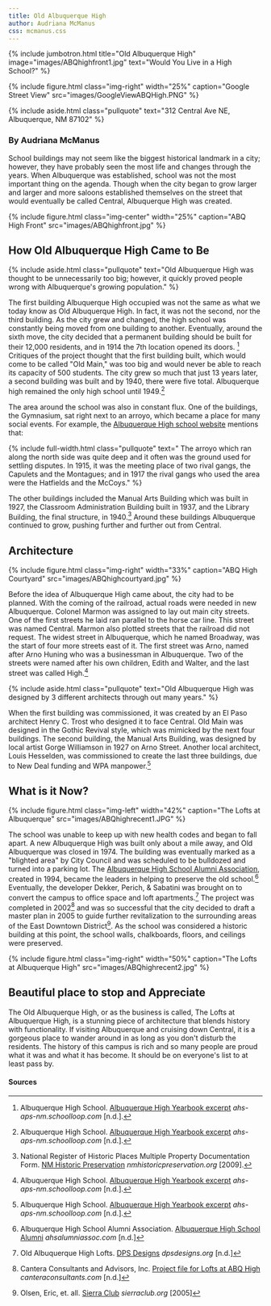 ```yaml
---
title: Old Albuquerque High
author: Audriana McManus
css: mcmanus.css
---
```


{% include jumbotron.html
title="Old Albuquerque High"
image="images/ABQhighfront1.jpg"
text="Would You Live in a High School?"
%} 

{% include figure.html
  class="img-right"
  width="25%"
  caption="Google Street View"
  src="images/GoogleViewABQHigh.PNG"
%}

{% include aside.html
  class="pullquote"
  text="312 Central Ave NE, Albuquerque, NM 87102"
  %}


### By Audriana McManus  

School buildings may not seem like the biggest historical landmark in a city; however, they have probably seen the most life and changes through the years. When Albuquerque was established, school was not the most important thing on the agenda. Though when the city began to grow larger and larger and more saloons established themselves on the street that would eventually be called Central, Albuquerque High was created.

{% include figure.html
  class="img-center"
  width="25%"
  caption="ABQ High Front"
  src="images/ABQhighfront.jpg"
%}












## How Old Albuquerque High Came to Be

{% include aside.html
  class="pullquote"
  text="Old Albuquerque High was thought to be unnecessarily too big; however, it quickly proved people wrong with Albuquerque's growing population."
  %}

The first building Albuquerque High occupied was not the same as what we today know as Old Albuquerque High. In fact, it was not the second, nor the third building. As the city grew and changed, the high school was constantly being moved from one building to another. Eventually, around the sixth move, the city decided that a permanent building should be built for their 12,000 residents, and in 1914 the 7th location opened its doors. [^batman1] Critiques of the project thought that the first building built, which would come to be called "Old Main," was too big and would never be able to reach its capacity of 500 students. The city grew so much that just 13 years later, a second building was built and by 1940, there were five total. Albuquerque high remained the only high school until 1949.[^batman2]

The area around the school was also in constant flux. One of the buildings, the Gymnasium, sat right next to an arroyo, which became a place for many social events. For example, the [Albuquerque High school website](https://ahs-aps-nm.schoolloop.com/history) mentions that:

{% include full-width.html
  class="pullquote"
  text=" The arroyo which ran along the north side was quite deep and it often was the ground used for settling disputes. In 1915, it was the meeting place of two rival gangs, the Capulets and the Montagues; and in 1917 the rival gangs who used the area were the Hatfields and the McCoys."
%}

The other buildings included the Manual Arts Building which was built in 1927, the Classroom Administration Building built in 1937, and the Library Building, the final structure, in 1940.[^catwoman1] Around these buildings Albuquerque continued to grow, pushing further and further out from Central.


## Architecture

{% include figure.html
class="img-right"
width="33%"
caption="ABQ High Courtyard"
src="images/ABQhighcourtyard.jpg"
%}


Before the idea of Albuquerque High came about, the city had to be planned. With the coming of the railroad, actual roads were needed in new Albuquerque. Colonel Marmon was assigned to lay out main city streets. One of the first streets he laid ran parallel to the horse car line. This street was named Central. Marmon also plotted streets that the railroad did not request. The widest street in Albuquerque, which he named Broadway, was the start of four more streets east of it. The first street was Arno, named after Arno Huning who was a businessman in Albuquerque. Two of the streets were named after his own children, Edith and Walter, and the last street was called High.[^batman3]

{% include aside.html
  class="pullquote"
  text="Old Albuquerque High was designed by 3 different architects through out many years."
  %}

When the first building was commissioned, it was created by an El Paso architect Henry C. Trost who designed it to face Central. Old Main was designed in the Gothic Revival style, which was mimicked by the next four buildings. The second building, the Manual Arts Building, was designed by local artist Gorge Williamson in 1927 on Arno Street. Another local architect, Louis Hesselden, was commissioned to create the last three buildings, due to New Deal funding and WPA manpower.[^batman4]



## What is it Now?

{% include figure.html
class="img-left"
width="42%"
caption="The Lofts at Albuquerque"
src="images/ABQhighrecent1.JPG"
%}

The school was unable to keep up with new health codes and began to fall apart. A new Albuquerque High was built only about a mile away, and Old Albuquerque was closed in 1974. The building was eventually marked as a "blighted area" by City Council and was scheduled to be bulldozed and turned into a parking lot. The [Albuquerque High School Alumni Association](http://www.ahsalumniassoc.com/index.html), created in 1994, became the leaders in helping to preserve the old school.[^batgirl1] Eventually, the developer Dekker, Perich, & Sabatini was brought on to convert the campus to office space and loft apartments.[^redhood1] The project was completed in 2002[^joker1] and was so successful that the city decided to draft a master plan in 2005 to guide further revitalization to the surrounding areas of the East Downtown District[^poisonivy1]. As the school was considered a historic building at this point, the school walls, chalkboards, floors, and ceilings were preserved.  

{% include figure.html
class="img-right"
width="50%"
caption="The Lofts at Albuquerque High"
src="images/ABQhighrecent2.jpg"
%}

## Beautiful place to stop and Appreciate

The Old Albuquerque High, or as the business is called, The Lofts at Albuquerque High, is a stunning piece of architecture that blends history with functionality. If visiting Albuquerque and cruising down Central, it is a gorgeous place to wander around in as long as you don't disturb the residents. The history of this campus is rich and so many people are proud what it was and what it has become. It should be on everyone's list to at least pass by.

#### Sources

[^catwoman1]: National Register of Historic Places Multiple Property Documentation Form. [NM Historic Preservation](http://www.nmhistoricpreservation.org/assets/files/historic-contexts-and-reports/NM_Bernalillo-County_Historic-and-Architectural-Resources-of-Central-Albuquerque_1880-1970_MPDF.pdf) *nmhistoricpreservation.org* [2009].

[^poisonivy1]: Olsen, Eric, et. all. [Sierra Club](http://vault.sierraclub.org/sprawl/report05/buildingbetter.pdf) *sierraclub.org* [2005]

[^redhood1]: Old Albuquerque High Lofts. [DPS Designs](https://www.dpsdesign.org/what-we-create/old-albuquerque-high-lofts) *dpsdesigns.org* [n.d.]

[^batman1]: Albuquerque High School. [Albuquerque High Yearbook excerpt](https://ahs-aps-nm.schoolloop.com/history) *ahs-aps-nm.schoolloop.com* [n.d.].

[^batman2]: Albuquerque High School. [Albuquerque High Yearbook excerpt](https://ahs-aps-nm.schoolloop.com/history) *ahs-aps-nm.schoolloop.com* [n.d.].

[^batman3]: Albuquerque High School. [Albuquerque High Yearbook excerpt](https://ahs-aps-nm.schoolloop.com/history) *ahs-aps-nm.schoolloop.com* [n.d.].

[^batman4]: Albuquerque High School. [Albuquerque High Yearbook excerpt](https://ahs-aps-nm.schoolloop.com/history) *ahs-aps-nm.schoolloop.com* [n.d.].

[^batgirl1]: Albuquerque High School Alumni Association. [Albuquerque High School Alumni](http://www.ahsalumniassoc.com/History.html) *ahsalumniassoc.com* [n.d.]

[^joker1]: Cantera Consultants and Advisors, Inc. [Project file for Lofts at ABQ High](http://www.canteraconsultants.com/casestudies/index_AHSApartments.htm) *canteraconsultants.com* [n.d.]
